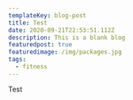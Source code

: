 ```yaml
---
templateKey: blog-post
title: Test
date: 2020-09-21T22:53:51.112Z
description: This is a blank blog
featuredpost: true
featuredimage: /img/packages.jpg
tags:
  - fitness
---
```

Test